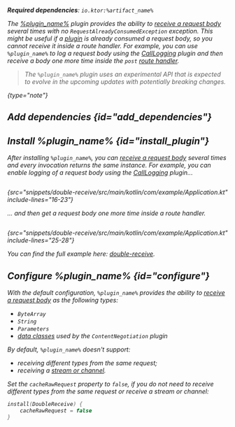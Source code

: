 [//]: # (title: DoubleReceive)

<primary-label ref="server-plugin"/>

<var name="plugin_name" value="DoubleReceive"/>
<var name="package_name" value="io.ktor.server.plugins.doublereceive"/>
<var name="artifact_name" value="ktor-server-double-receive"/>

<tldr>
<p>
<b>Required dependencies</b>: <code>io.ktor:%artifact_name%</code>
</p>
<var name="example_name" value="double-receive"/>
<include from="lib.topic" element-id="download_example"/>
<include from="lib.topic" element-id="native_server_supported"/>
</tldr>

The [%plugin_name%](https://api.ktor.io/ktor-server-double-receive/io.ktor.server.plugins.doublereceive/-double-receive.html) plugin provides the ability to [receive a request body](server-requests.md#body_contents) several times with no `RequestAlreadyConsumedException` exception.
This might be useful if a [plugin](server-plugins.md) is already consumed a request body, so you cannot receive it inside a route handler.
For example, you can use `%plugin_name%` to log a request body using the [CallLogging](server-call-logging.md) plugin and then receive a body one more time inside the `post` [route handler](server-routing.md#define_route).

> The `%plugin_name%` plugin uses an experimental API that is expected to evolve in the upcoming updates with potentially breaking changes.
>
{type="note"}

## Add dependencies {id="add_dependencies"}

<include from="lib.topic" element-id="add_ktor_artifact_intro"/>
<include from="lib.topic" element-id="add_ktor_artifact"/>

## Install %plugin_name% {id="install_plugin"}

<include from="lib.topic" element-id="install_plugin"/>
<include from="lib.topic" element-id="install_plugin_route"/>

After installing `%plugin_name%`, you can [receive a request body](server-requests.md#body_contents) several times and every invocation returns the same instance.
For example, you can enable logging of a request body using the [CallLogging](server-call-logging.md) plugin...

```kotlin
```
{src="snippets/double-receive/src/main/kotlin/com/example/Application.kt" include-lines="16-23"}

... and then get a request body one more time inside a route handler.

```kotlin
```
{src="snippets/double-receive/src/main/kotlin/com/example/Application.kt" include-lines="25-28"}

You can find the full example here: [double-receive](https://github.com/ktorio/ktor-documentation/tree/%ktor_version%/codeSnippets/snippets/double-receive).


## Configure %plugin_name% {id="configure"}
With the default configuration, `%plugin_name%` provides the ability to [receive a request body](server-requests.md#body_contents) as the following types:

- `ByteArray` 
- `String`
- `Parameters` 
- [data classes](server-serialization.md#create_data_class) used by the `ContentNegotiation` plugin

By default, `%plugin_name%` doesn't support:

- receiving different types from the same request;
- receiving a [stream or channel](server-requests.md#raw).

Set the `cacheRawRequest` property to `false`, if you do not need to receive different types from the same request or receive a stream or channel:

```kotlin
install(DoubleReceive) {
    cacheRawRequest = false
}
```
